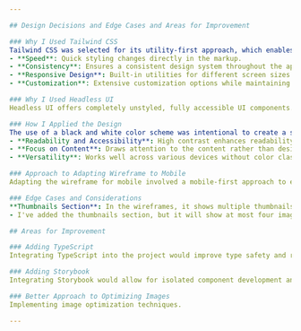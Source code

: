 ```yaml
---

## Design Decisions and Edge Cases and Areas for Improvement

### Why I Used Tailwind CSS
Tailwind CSS was selected for its utility-first approach, which enables rapid and flexible styling of components. Key benefits include:
- **Speed**: Quick styling changes directly in the markup.
- **Consistency**: Ensures a consistent design system throughout the application.
- **Responsive Design**: Built-in utilities for different screen sizes.
- **Customization**: Extensive customization options while maintaining a clean codebase.

### Why I Used Headless UI
Headless UI offers completely unstyled, fully accessible UI components. Headless UI is completely unstyled by default, which works seamlessly with Tailwind CSS.

### How I Applied the Design
The use of a black and white color scheme was intentional to create a simple, classic, and elegant look. This choice ensures:
- **Readability and Accessibility**: High contrast enhances readability.
- **Focus on Content**: Draws attention to the content rather than design elements.
- **Versatility**: Works well across various devices without color clashing or accessibility issues.

### Approach to Adapting Wireframe to Mobile
Adapting the wireframe for mobile involved a mobile-first approach to ensure responsiveness and user-friendliness on smaller screens.

### Edge Cases and Considerations
**Thumbnails Section**: In the wireframes, it shows multiple thumbnails. To handle this:
- I've added the thumbnails section, but it will show at most four images. If there are more than four images, additional handling will be required, such as adding a scrollable section.

## Areas for Improvement

### Adding TypeScript
Integrating TypeScript into the project would improve type safety and reduce the likelihood of runtime errors. TypeScript provides better tooling and improves legibility.

### Adding Storybook
Integrating Storybook would allow for isolated component development and E2E testing, improving the development workflow and collaboration with designers.

### Better Approach to Optimizing Images
Implementing image optimization techniques.

---
```

